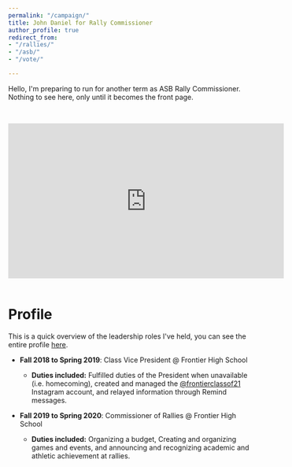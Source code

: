 ```yaml
---
permalink: "/campaign/"
title: John Daniel for Rally Commissioner
author_profile: true
redirect_from:
- "/rallies/"
- "/asb/"
- "/vote/"

---
```


Hello, I'm preparing to run for another term as ASB Rally Commissioner. Nothing to see here, only until it becomes the front page.

&nbsp;
<iframe width="560" height="315" src="https://www.youtube-nocookie.com/embed/YMH8x-bRU00?controls=0" frameborder="0" allow="accelerometer; autoplay; encrypted-media; gyroscope; picture-in-picture" allowfullscreen></iframe>
&nbsp;

# Profile

This is a quick overview of the leadership roles I've held, you can see the entire profile [here](https://norombabajd.com/profile/).  

* **Fall 2018 to Spring 2019**: Class Vice President @ Frontier High School
  * **Duties included:** Fulfilled duties of the President when unavailable (i.e. homecoming), created and managed the [@frontierclassof21](https://instagram.com/frontierclassof21) Instagram account, and relayed information through Remind messages.

* **Fall 2019 to Spring 2020**: Commissioner of Rallies @ Frontier High School
  * **Duties included:** Organizing a budget, Creating and organizing games and events, and announcing and recognizing academic and athletic achievement at rallies.
